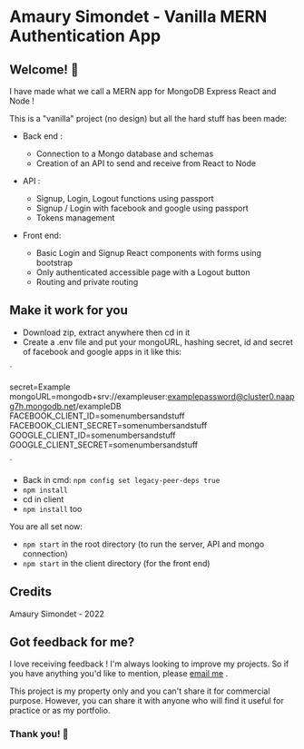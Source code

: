 # Amaury Simondet - Vanilla MERN Authentication App

## Welcome! 👋

I have made what we call a MERN app for MongoDB Express React and Node ! 

This is a "vanilla" project (no design) but all the hard stuff has been made:
- Back end : 
  - Connection to a Mongo database and schemas
  - Creation of an API to send and receive from React to Node
 
- API :
  - Signup, Login, Logout functions using passport
  - Signup / Login with facebook and google using passport
  - Tokens management  

- Front end:
  - Basic Login and Signup React components with forms using bootstrap
  - Only authenticated accessible page with a Logout button
  - Routing and private routing

## Make it work for you
- Download zip, extract anywhere then cd in it
- Create a .env file and put your mongoURL, hashing secret, id and secret of facebook and google apps in it like this:

`

secret=Example
mongoURL=mongodb+srv://exampleuser:examplepassword@cluster0.naapg7h.mongodb.net/exampleDB
FACEBOOK_CLIENT_ID=somenumbersandstuff
FACEBOOK_CLIENT_SECRET=somenumbersandstuff
GOOGLE_CLIENT_ID=somenumbersandstuff
GOOGLE_CLIENT_SECRET=somenumbersandstuff

`

- Back in cmd: `npm config set legacy-peer-deps true`
- `npm install`
- cd in client
- `npm install` too

You are all set now:
- `npm start` in the root directory (to run the server, API and mongo connection)
- `npm start` in the client directory (for the front end)

## Credits
Amaury Simondet - 2022

## Got feedback for me?

I love receiving feedback ! I'm always looking to improve my projects. So if you have anything you'd like to mention, please [email me](mailto:amaury.simondet@hotmail.com "email") .

This project is my property only and you can't share it for commercial purpose. However, you can share it with anyone who will find it useful for practice or as my portfolio.

### Thank you! 🚀
